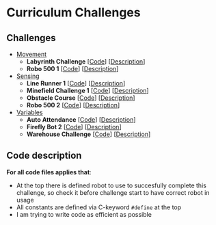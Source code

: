 # Curriculum Challenges

## Challenges

- [Movement](Movement)
    - **Labyrinth Challenge** [[Code](Movement/labyrinth_challenge.c)] [[Description](Movement/labyrinth_challenge.pdf)]
    - **Robo 500 1** [[Code](Movement/robo_500_1.c)] [[Description](Movement/robo_500_1.pdf)]
- [Sensing](Sensing)
    - **Line Runner 1** [[Code](Sensing/line_runner_1.c)] [[Description](Sensing/line_runner_1.pdf)]
    - **Minefield Challenge 1** [[Code](Sensing/minefield_challenge_1.c)] [[Description](Sensing/minefield_challenge_1.pdf)]
    - **Obstacle Course** [[Code](Sensing/obstacle_course.c)] [[Description](Sensing/obstacle_course.pdf)]
    - **Robo 500 2** [[Code](Sensing/robo_500_2.c)] [[Description](Sensing/robo_500_2.pdf)]
- [Variables](Variables)
    - **Auto Attendance** [[Code](Variables/auto_attendance.c)] [[Description](Variables/auto_attendance.pdf)]
    - **Firefly Bot 2** [[Code](Variables/firefly_bot_2.c)] [[Description](Variables/firefly_bot_2.pdf)]
    - **Warehouse Challenge** [[Code](Variables/warehouse_challenge.c)] [[Description](Variables/warehouse_challenge.pdf)]


## Code description

**For all code files applies that**:
- At the top there is defined robot to use to succesfully complete this challenge, so check it before challenge start to have correct robot in usage
- All constants are defined via C-keyword `#define` at the top
- I am trying to write code as efficient as possible